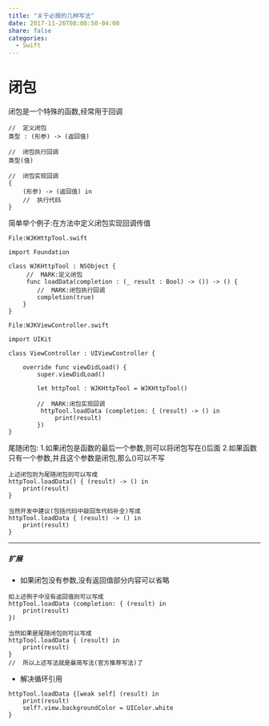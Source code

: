 ```yaml
---
title: "关于必报的几种写法"
date: 2017-11-26T08:08:50-04:00
share: false
categories:
  - Swift
---
```



# 闭包
闭包是一个特殊的函数,经常用于回调

```
//  定义闭包
类型 : (形参) -> (返回值)

//  闭包执行回调
类型(值)

//  闭包实现回调
{
    (形参) -> (返回值) in
    //  执行代码
}
```

简单举个例子:在方法中定义闭包实现回调传值

```
File:WJKHttpTool.swift

import Foundation

class WJKHttpTool : NSObject {
     //  MARK:定义闭包
     func loadData(completion : (_ result : Bool) -> ()) -> () {
        //  MARK:闭包执行回调
        completion(true)
    }
}
```


```
File:WJKViewController.swift

import UIKit

class ViewController : UIViewController {

    override func viewDidLoad() {
        super.viewDidLoad()
        
        let httpTool : WJKHttpTool = WJKHttpTool()
        
        //  MARK:闭包实现回调
         httpTool.loadData (completion: { (result) -> () in
             print(result)
        })
}
```

尾随闭包:
1.如果闭包是函数的最后一个参数,则可以将闭包写在()后面
2.如果函数只有一个参数,并且这个参数是闭包,那么()可以不写

```
上述闭包则为尾随闭包则可以写成
httpTool.loadData() { (result) -> () in
    print(result)
}

当然开发中建议(包括代码中敲回车代码补全)写成
httpTool.loadData { (result) -> () in
    print(result)
}
```

***

##### 扩展
* 如果闭包没有参数,没有返回值部分内容可以省略

```
如上述例子中没有返回值则可以写成
httpTool.loadData (completion: { (result) in
    print(result)
})

当然如果是尾随闭包则可以写成
httpTool.loadData { (result) in
    print(result)
}
//  所以上述写法就是最简写法(官方推荐写法)了
```

* 解决循环引用

```
httpTool.loadData {[weak self] (result) in
    print(result)
    self?.view.backgroundColor = UIColor.white
}
```

